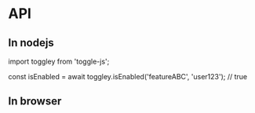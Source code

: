 # API

## In nodejs

import toggley from 'toggle-js';

const isEnabled = await toggley.isEnabled('featureABC', 'user123'); // true

## In browser

<script src="http://toggley.educalleja.es/toggley.js?key=a1234" ></script>
<script>
     const result = await window.Toggley.isEnabled('feature1', 'user123'); // true
</script>

